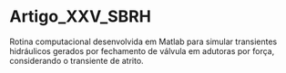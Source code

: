# Artigo_XXV_SBRH
Rotina computacional desenvolvida em Matlab para simular transientes hidráulicos gerados por fechamento de válvula em adutoras por força, considerando o transiente de atrito.
